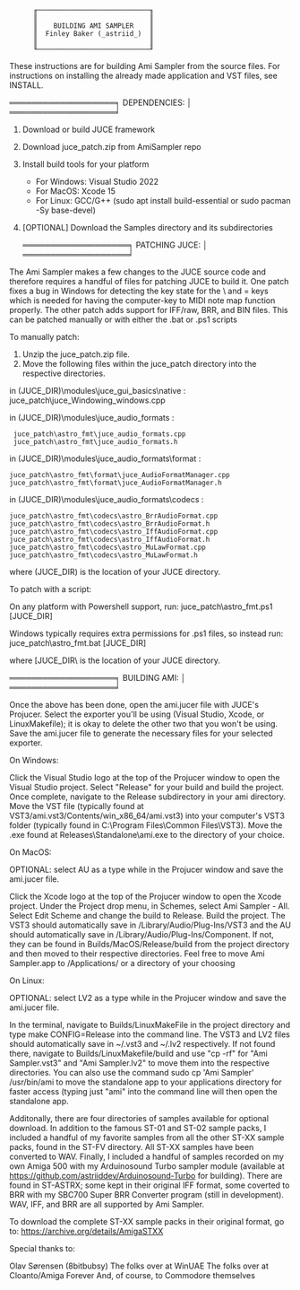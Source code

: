 

          ╓────────────────────────────╖
          ║                            ║
          ║    BUILDING AMI SAMPLER    ║
          ║  Finley Baker (_astriid_)  ║
          ║                            ║
          ╙────────────────────────────╜

These instructions are for building Ami Sampler from the 
source files. For instructions on installing the already 
made application and VST files, see INSTALL.

═══════════════════╕
    DEPENDENCIES:  │
═══════════════════╛

1. Download or build JUCE framework
2. Download juce_patch.zip from AmiSampler repo
3. Install build tools for your platform
   - For Windows: Visual Studio 2022
   - For MacOS: Xcode 15
   - For Linux: GCC/G++ (sudo apt install build-essential 
                            or sudo pacman -Sy base-devel)
4. [OPTIONAL] Download the Samples directory and its
   subdirectories

   ═══════════════════╕ 
      PATCHING JUCE:  │ 
   ═══════════════════╛ 

The Ami Sampler makes a few changes to the JUCE 
source code and therefore requires a handful of files for
patching JUCE to build it. One patch fixes a bug in Windows
for detecting the key state for the \ and = keys which is
needed for having the computer-key to MIDI note map function
properly. The other patch adds support for IFF/raw, BRR, and
BIN files. This can be patched manually or with either the
.bat or .ps1 scripts

To manually patch:

1. Unzip the juce_patch.zip file.
2. Move the following files within the juce_patch directory
   into the respective directories.

in (JUCE_DIR)\modules\juce_gui_basics\native :
     juce_patch\juce_Windowing_windows.cpp

in (JUCE_DIR)\modules\juce_audio_formats :

     juce_patch\astro_fmt\juce_audio_formats.cpp
     juce_patch\astro_fmt\juce_audio_formats.h

in (JUCE_DIR)\modules\juce_audio_formats\format :

    juce_patch\astro_fmt\format\juce_AudioFormatManager.cpp
    juce_patch\astro_fmt\format\juce_AudioFormatManager.h

in (JUCE_DIR)\modules\juce_audio_formats\codecs :

    juce_patch\astro_fmt\codecs\astro_BrrAudioFormat.cpp
    juce_patch\astro_fmt\codecs\astro_BrrAudioFormat.h
    juce_patch\astro_fmt\codecs\astro_IffAudioFormat.cpp
    juce_patch\astro_fmt\codecs\astro_IffAudioFormat.h
    juce_patch\astro_fmt\codecs\astro_MuLawFormat.cpp
    juce_patch\astro_fmt\codecs\astro_MuLawFormat.h

where (JUCE_DIR) is the location of your JUCE directory.

To patch with a script:

   On any platform with Powershell support, run:
      juce_patch\astro_fmt.ps1 [JUCE_DIR]

   Windows typically requires extra permissions for .ps1 
   files, so instead run:
      juce_patch\astro_fmt.bat [JUCE_DIR]

where [JUCE_DIR\ is the location of your JUCE directory.


═══════════════════╕
    BUILDING AMI:  │
═══════════════════╛

Once the above has been done, open the ami.jucer file with 
JUCE's Projucer. Select the exporter you'll be using (Visual
Studio, Xcode, or LinuxMakefile); it is okay to delete the
other two that you won't be using. Save the ami.jucer file 
to generate the necessary files for your selected exporter.

On Windows:

   Click the Visual Studio logo at the top of the Projucer 
   window to open the Visual Studio project. Select "Release" 
   for your build and build the project. Once complete, 
   navigate to the Release subdirectory in your ami directory. 
   Move the VST file (typically found at 
       VST3/ami.vst3/Contents/win_x86_64/ami.vst3) 
   into your computer's VST3 folder (typically found in 
       C:\Program Files\Common Files\VST3). 
   Move the .exe found at Releases\Standalone\ami.exe to the 
   directory of your choice.

On MacOS:

   OPTIONAL: select AU as a type while in the Projucer window
   and save the ami.jucer file.

   Click the Xcode logo at the top of the Projucer window to 
   open  the Xcode project. Under the Project drop menu, in 
   Schemes, select Ami Sampler - All. Select Edit Scheme and 
   change the build to Release. Build the project. The VST3 
   should automatically save in /Library/Audio/Plug-Ins/VST3 
   and the AU should automatically save in 
   /Library/Audio/Plug-Ins/Component. If not, they can be 
   found  in Builds/MacOS/Release/build from the project 
   directory and then moved to their respective directories. 
   Feel free to move Ami Sampler.app to /Applications/ or a
   directory of your choosing

On Linux:

   OPTIONAL: select LV2 as a type while in the Projucer 
   window and save the ami.jucer file.

   In the terminal, navigate to Builds/LinuxMakeFile in the
   project directory and type 
          make CONFIG=Release 
   into the command line. The VST3 and LV2 files should 
   automatically save in ~/.vst3 and ~/.lv2 respectively. 
   If not found there, navigate to Builds/LinuxMakefile/build
   and use "cp -rf" for "Ami Sampler.vst3" and 
   "Ami Sampler.lv2" to move them into the respective 
   directories. You can also use the command
          sudo cp 'Ami Sampler' /usr/bin/ami
   to move the standalone app to your applications directory
   for faster access (typing just "ami" into the command line
   will then open the standalone app.

Additonally, there are four directories of samples available
for optional download. In addition to the famous ST-01 and
ST-02 sample packs, I included a handful of my favorite
samples from all the other ST-XX sample packs, found in the
ST-FV directory. All ST-XX samples have been converted to WAV.
Finally, I included a handful of samples recorded on my own
Amiga 500 with my Arduinosound Turbo sampler module (available
at  https://github.com/astriiddev/Arduinosound-Turbo for 
building). There are found in ST-ASTRX; some kept in their
original IFF format, some coverted to BRR with my SBC700
Super BRR Converter program (still in development). WAV,
IFF, and BRR are all supported by Ami Sampler.

To download the complete ST-XX sample packs in their original
format, go to:
https://archive.org/details/AmigaSTXX

Special thanks to:

Olav Sørensen (8bitbubsy)
The folks over at WinUAE
The folks over at Cloanto/Amiga Forever
And, of course, to Commodore themselves
